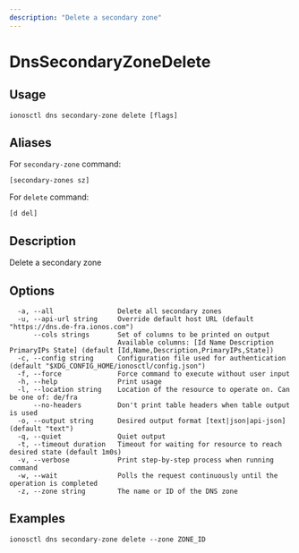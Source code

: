 ```yaml
---
description: "Delete a secondary zone"
---
```


# DnsSecondaryZoneDelete

## Usage

```text
ionosctl dns secondary-zone delete [flags]
```

## Aliases

For `secondary-zone` command:

```text
[secondary-zones sz]
```

For `delete` command:

```text
[d del]
```

## Description

Delete a secondary zone

## Options

```text
  -a, --all                Delete all secondary zones
  -u, --api-url string     Override default host URL (default "https://dns.de-fra.ionos.com")
      --cols strings       Set of columns to be printed on output 
                           Available columns: [Id Name Description PrimaryIPs State] (default [Id,Name,Description,PrimaryIPs,State])
  -c, --config string      Configuration file used for authentication (default "$XDG_CONFIG_HOME/ionosctl/config.json")
  -f, --force              Force command to execute without user input
  -h, --help               Print usage
  -l, --location string    Location of the resource to operate on. Can be one of: de/fra
      --no-headers         Don't print table headers when table output is used
  -o, --output string      Desired output format [text|json|api-json] (default "text")
  -q, --quiet              Quiet output
  -t, --timeout duration   Timeout for waiting for resource to reach desired state (default 1m0s)
  -v, --verbose            Print step-by-step process when running command
  -w, --wait               Polls the request continuously until the operation is completed
  -z, --zone string        The name or ID of the DNS zone
```

## Examples

```text
ionosctl dns secondary-zone delete --zone ZONE_ID
```

